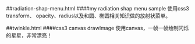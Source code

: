 ##radiation-shap-menu.html
####my radiation shap menu sample
    使用css3 transform、 opacity、radius以及和圆、椭圆相关知识做的放射状菜单。 

##twinkle.html
####css3 canvas drawImage
   使用canvas，一帧一帧绘制闪烁的星星，非常漂亮！
